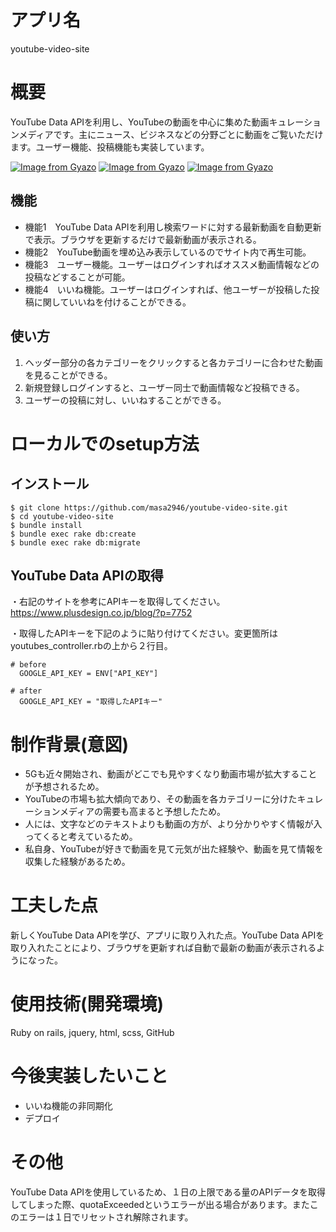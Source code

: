 # アプリ名
 
youtube-video-site
 
# 概要
  YouTube Data APIを利用し、YouTubeの動画を中心に集めた動画キュレーションメディアです。主にニュース、ビジネスなどの分野ごとに動画をご覧いただけます。ユーザー機能、投稿機能も実装しています。
 
[![Image from Gyazo](https://i.gyazo.com/96437e563c191ebb66615df9b7f67df2.jpg)](https://gyazo.com/96437e563c191ebb66615df9b7f67df2)
[![Image from Gyazo](https://i.gyazo.com/3803c37a962189ac9bcdbb4d8c203777.jpg)](https://gyazo.com/3803c37a962189ac9bcdbb4d8c203777)
[![Image from Gyazo](https://i.gyazo.com/1b6a0a09548edf9dba74eee7be8d8f2a.png)](https://gyazo.com/1b6a0a09548edf9dba74eee7be8d8f2a)
 
## 機能
 
- 機能1　YouTube Data APIを利用し検索ワードに対する最新動画を自動更新で表示。ブラウザを更新するだけで最新動画が表示される。
- 機能2　YouTube動画を埋め込み表示しているのでサイト内で再生可能。
- 機能3　ユーザー機能。ユーザーはログインすればオススメ動画情報などの投稿などすることが可能。
- 機能4　いいね機能。ユーザーはログインすれば、他ユーザーが投稿した投稿に関していいねを付けることができる。

## 使い方
 
1. ヘッダー部分の各カテゴリーをクリックすると各カテゴリーに合わせた動画を見ることができる。
2. 新規登録しログインすると、ユーザー同士で動画情報など投稿できる。
3. ユーザーの投稿に対し、いいねすることができる。
 
# ローカルでのsetup方法

## インストール
```
$ git clone https://github.com/masa2946/youtube-video-site.git
$ cd youtube-video-site
$ bundle install
$ bundle exec rake db:create
$ bundle exec rake db:migrate

```
## YouTube Data APIの取得
・右記のサイトを参考にAPIキーを取得してください。
https://www.plusdesign.co.jp/blog/?p=7752

・取得したAPIキーを下記のように貼り付けてください。変更箇所はyoutubes_controller.rbの上から２行目。
```
# before
  GOOGLE_API_KEY = ENV["API_KEY"]

# after
  GOOGLE_API_KEY = "取得したAPIキー"
```

# 制作背景(意図)

- 5Gも近々開始され、動画がどこでも見やすくなり動画市場が拡大することが予想されるため。
- YouTubeの市場も拡大傾向であり、その動画を各カテゴリーに分けたキュレーションメディアの需要も高まると予想したため。
- 人には、文字などのテキストよりも動画の方が、より分かりやすく情報が入ってくると考えているため。
- 私自身、YouTubeが好きで動画を見て元気が出た経験や、動画を見て情報を収集した経験があるため。

# 工夫した点

新しくYouTube Data APIを学び、アプリに取り入れた点。YouTube Data APIを取り入れたことにより、ブラウザを更新すれば自動で最新の動画が表示されるようになった。

# 使用技術(開発環境)

Ruby on rails, jquery, html, scss, GitHub

# 今後実装したいこと

- いいね機能の非同期化
- デプロイ

# その他

 YouTube Data APIを使用しているため、１日の上限である量のAPIデータを取得してしまった際、quotaExceededというエラーが出る場合があります。またこのエラーは１日でリセットされ解除されます。
